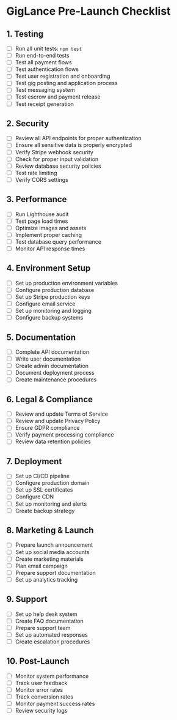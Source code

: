 # GigLance Pre-Launch Checklist

## 1. Testing
- [ ] Run all unit tests: `npm test`
- [ ] Run end-to-end tests
- [ ] Test all payment flows
- [ ] Test authentication flows
- [ ] Test user registration and onboarding
- [ ] Test gig posting and application process
- [ ] Test messaging system
- [ ] Test escrow and payment release
- [ ] Test receipt generation

## 2. Security
- [ ] Review all API endpoints for proper authentication
- [ ] Ensure all sensitive data is properly encrypted
- [ ] Verify Stripe webhook security
- [ ] Check for proper input validation
- [ ] Review database security policies
- [ ] Test rate limiting
- [ ] Verify CORS settings

## 3. Performance
- [ ] Run Lighthouse audit
- [ ] Test page load times
- [ ] Optimize images and assets
- [ ] Implement proper caching
- [ ] Test database query performance
- [ ] Monitor API response times

## 4. Environment Setup
- [ ] Set up production environment variables
- [ ] Configure production database
- [ ] Set up Stripe production keys
- [ ] Configure email service
- [ ] Set up monitoring and logging
- [ ] Configure backup systems

## 5. Documentation
- [ ] Complete API documentation
- [ ] Write user documentation
- [ ] Create admin documentation
- [ ] Document deployment process
- [ ] Create maintenance procedures

## 6. Legal & Compliance
- [ ] Review and update Terms of Service
- [ ] Review and update Privacy Policy
- [ ] Ensure GDPR compliance
- [ ] Verify payment processing compliance
- [ ] Review data retention policies

## 7. Deployment
- [ ] Set up CI/CD pipeline
- [ ] Configure production domain
- [ ] Set up SSL certificates
- [ ] Configure CDN
- [ ] Set up monitoring and alerts
- [ ] Create backup strategy

## 8. Marketing & Launch
- [ ] Prepare launch announcement
- [ ] Set up social media accounts
- [ ] Create marketing materials
- [ ] Plan email campaign
- [ ] Prepare support documentation
- [ ] Set up analytics tracking

## 9. Support
- [ ] Set up help desk system
- [ ] Create FAQ documentation
- [ ] Prepare support team
- [ ] Set up automated responses
- [ ] Create escalation procedures

## 10. Post-Launch
- [ ] Monitor system performance
- [ ] Track user feedback
- [ ] Monitor error rates
- [ ] Track conversion rates
- [ ] Monitor payment success rates
- [ ] Review security logs 